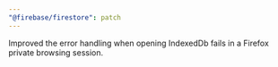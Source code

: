 ```yaml
---
"@firebase/firestore": patch
---
```


Improved the error handling when opening IndexedDb fails in a Firefox private browsing session.
